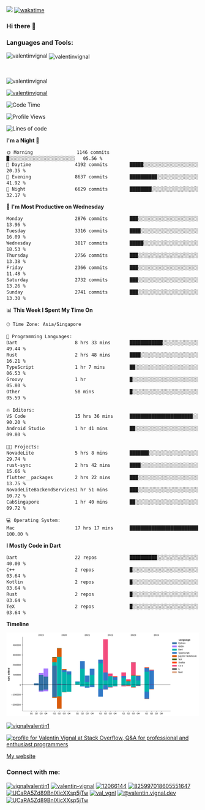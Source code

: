
![](https://komarev.com/ghpvc/?username=valentinvignal&label=Profile%20views&color=0e75b6&style=flat)
[![wakatime](https://wakatime.com/badge/user/a700230c-ba51-4378-8fbc-fbcb542401ed.svg)](https://wakatime.com/@a700230c-ba51-4378-8fbc-fbcb542401ed)

### Hi there 👋

<h3 align="left">Languages and Tools:</h3>


<p><img align="left" src="https://github-readme-stats.vercel.app/api?username=ValentinVignal&count_private=true&show_icons=true&theme=dark" alt="valentinvignal" /></p>

<p>&nbsp;<img align="center" src="https://github-readme-stats.vercel.app/api/top-langs/?username=ValentinVignal&hide=jupyter%20notebook&layout=compact&theme=dark" alt="valentinvignal" /></p>

<br/>

<p><img align="center" src="https://github-readme-streak-stats.herokuapp.com/?user=valentinvignal&theme=dark" alt="valentinvignal" /></p>


<p align="left"> <a href="https://github.com/ryo-ma/github-profile-trophy"><img src="https://github-profile-trophy.vercel.app/?username=valentinvignal&theme=darkhub" alt="valentinvignal" /></a> </p>

<!--START_SECTION:waka-->
![Code Time](http://img.shields.io/badge/Code%20Time-2%2C506%20hrs%2020%20mins-blue)

![Profile Views](http://img.shields.io/badge/Profile%20Views-0-blue)

![Lines of code](https://img.shields.io/badge/From%20Hello%20World%20I%27ve%20Written-3.5%20million%20lines%20of%20code-blue)

**I'm a Night 🦉** 

```text
🌞 Morning                1146 commits        █░░░░░░░░░░░░░░░░░░░░░░░░   05.56 % 
🌆 Daytime                4192 commits        █████░░░░░░░░░░░░░░░░░░░░   20.35 % 
🌃 Evening                8637 commits        ██████████░░░░░░░░░░░░░░░   41.92 % 
🌙 Night                  6629 commits        ████████░░░░░░░░░░░░░░░░░   32.17 % 
```
📅 **I'm Most Productive on Wednesday** 

```text
Monday                   2876 commits        ███░░░░░░░░░░░░░░░░░░░░░░   13.96 % 
Tuesday                  3316 commits        ████░░░░░░░░░░░░░░░░░░░░░   16.09 % 
Wednesday                3817 commits        █████░░░░░░░░░░░░░░░░░░░░   18.53 % 
Thursday                 2756 commits        ███░░░░░░░░░░░░░░░░░░░░░░   13.38 % 
Friday                   2366 commits        ███░░░░░░░░░░░░░░░░░░░░░░   11.48 % 
Saturday                 2732 commits        ███░░░░░░░░░░░░░░░░░░░░░░   13.26 % 
Sunday                   2741 commits        ███░░░░░░░░░░░░░░░░░░░░░░   13.30 % 
```


📊 **This Week I Spent My Time On** 

```text
🕑︎ Time Zone: Asia/Singapore

💬 Programming Languages: 
Dart                     8 hrs 33 mins       ████████████░░░░░░░░░░░░░   49.44 % 
Rust                     2 hrs 48 mins       ████░░░░░░░░░░░░░░░░░░░░░   16.21 % 
TypeScript               1 hr 7 mins         ██░░░░░░░░░░░░░░░░░░░░░░░   06.53 % 
Groovy                   1 hr                █░░░░░░░░░░░░░░░░░░░░░░░░   05.80 % 
Other                    58 mins             █░░░░░░░░░░░░░░░░░░░░░░░░   05.59 % 

🔥 Editors: 
VS Code                  15 hrs 36 mins      ███████████████████████░░   90.20 % 
Android Studio           1 hr 41 mins        ██░░░░░░░░░░░░░░░░░░░░░░░   09.80 % 

🐱‍💻 Projects: 
NovadeLite               5 hrs 8 mins        ███████░░░░░░░░░░░░░░░░░░   29.74 % 
rust-sync                2 hrs 42 mins       ████░░░░░░░░░░░░░░░░░░░░░   15.66 % 
flutter__packages        2 hrs 22 mins       ███░░░░░░░░░░░░░░░░░░░░░░   13.75 % 
NovadeLiteBackendServices1 hr 51 mins        ███░░░░░░░░░░░░░░░░░░░░░░   10.72 % 
CabSingapore             1 hr 40 mins        ██░░░░░░░░░░░░░░░░░░░░░░░   09.72 % 

💻 Operating System: 
Mac                      17 hrs 17 mins      █████████████████████████   100.00 % 
```

**I Mostly Code in Dart** 

```text
Dart                     22 repos            ██████████░░░░░░░░░░░░░░░   40.00 % 
C++                      2 repos             █░░░░░░░░░░░░░░░░░░░░░░░░   03.64 % 
Kotlin                   2 repos             █░░░░░░░░░░░░░░░░░░░░░░░░   03.64 % 
Rust                     2 repos             █░░░░░░░░░░░░░░░░░░░░░░░░   03.64 % 
TeX                      2 repos             █░░░░░░░░░░░░░░░░░░░░░░░░   03.64 % 
```



**Timeline**

![Lines of Code chart](https://raw.githubusercontent.com/ValentinVignal/ValentinVignal/main/assets/bar_graph.png)


<!--END_SECTION:waka-->

<p align="left"> <a href="https://twitter.com/vignalvalentin1" target="blank"><img src="https://img.shields.io/twitter/follow/vignalvalentin1?logo=twitter" alt="vignalvalentin1" /></a> </p>

<a href="https://stackoverflow.com/users/12066144/valentin-vignal"><img src="https://stackexchange.com/users/flair/16694563.png?theme=dark" width="208" height="58" alt="profile for Valentin Vignal at Stack Overflow, Q&amp;A for professional and enthusiast programmers" title="profile for Valentin Vignal at Stack Overflow, Q&amp;A for professional and enthusiast programmers"></a>

[My website](https://valentinvignal.github.io/portfolio/)

<h3 align="left">Connect with me:</h3>
<p align="left">
<a href="https://twitter.com/vignalvalentin1" target="blank"><img align="center" src="https://raw.githubusercontent.com/rahuldkjain/github-profile-readme-generator/master/src/images/icons/Social/twitter.svg" alt="vignalvalentin1" height="30" width="40" /></a>
<a href="https://linkedin.com/in/valentin-vignal" target="blank"><img align="center" src="https://raw.githubusercontent.com/rahuldkjain/github-profile-readme-generator/master/src/images/icons/Social/linked-in-alt.svg" alt="valentin-vignal" height="30" width="40" /></a>
<a href="https://stackoverflow.com/users/12066144" target="blank"><img align="center" src="https://raw.githubusercontent.com/rahuldkjain/github-profile-readme-generator/master/src/images/icons/Social/stack-overflow.svg" alt="12066144" height="30" width="40" /></a>
<a href="https://discordapp.com/users/825997018605551647" target="blank"><img align="center" src="https://raw.githubusercontent.com/rahuldkjain/github-profile-readme-generator/master/src/images/icons/Social/discord.svg" alt="825997018605551647" height="30" width="40" /></a>
<a href="https://www.reddit.com/user/ValentinVignal" target="blank"><img align="center" src="https://raw.githubusercontent.com/rahuldkjain/github-profile-readme-generator/master/src/images/icons/Social/reddit.svg" alt="UCaRA5Zd89BnlXicXXsp5jTw" height="30" width="40" /></a>
<a href="https://instagram.com/valentin_vignal" target="blank"><img align="center" src="https://raw.githubusercontent.com/rahuldkjain/github-profile-readme-generator/master/src/images/icons/Social/instagram.svg" alt="val_vgnl" height="30" width="40" /></a>
<a href="https://medium.com/@valentin.vignal.dev" target="blank"><img align="center" src="https://raw.githubusercontent.com/rahuldkjain/github-profile-readme-generator/master/src/images/icons/Social/medium.svg" alt="@valentin.vignal.dev" height="30" width="40" /></a>
<a href="https://www.youtube.com/channel/UCaRA5Zd89BnlXicXXsp5jTw" target="blank"><img align="center" src="https://raw.githubusercontent.com/rahuldkjain/github-profile-readme-generator/master/src/images/icons/Social/youtube.svg" alt="UCaRA5Zd89BnlXicXXsp5jTw" height="30" width="40" /></a>
</p>



